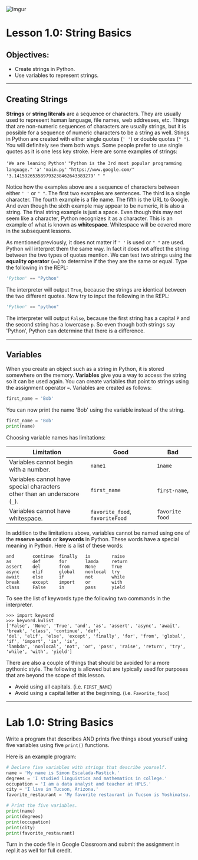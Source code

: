 ![Imgur](https://i.imgur.com/m0Nxl3L.png)

# Lesson 1.0: String Basics

## Objectives:

- Create strings in Python.
- Use variables to represent strings.

---

## Creating Strings

**Strings** or **string literals** are a sequence or characters. They are usually used to represent human language, file names, web addresses, etc. Things that are non-numeric sequences of characters are usually strings, but it is possible for a sequence of numeric characters to be a string as well. Stings in Python are created with either single quotes (`' '`) or double quotes (`" "`). You will definitely see them both ways. Some people prefer to use single quotes as it is one less key stroke. Here are some examples of strings:

`'We are leaning Python'`
`"Python is the 3rd most popular programming language."`
`'a'`
`'main.py'`
`"https://www.google.com/"`
`'3.141592653589793238462643383279'`
`" "`

Notice how the examples above are a sequence of characters between either `' '` or `" "`. The first two examples are sentences. The third is a single character. The fourth example is a file name. The fifth is the URL to Google. And even though the sixth example may appear to be numeric, it is also a string. The final string example is just a space. Even though this may not seem like a character, Python recognizes it as a character. This is an example of what is known as **whitespace**. Whitespace will be covered more in the subsequent lessons. 

As mentioned previously, it does not matter if `' '` is used or `" "` are used. Python will interpret them the same way. In fact it does not affect the string between the two types of quotes mention. We can test two strings using the **equality operator** (`==`) to determine if the they are the same or equal. Type the following in the REPL:

```python
'Python' == "Python"
```

The interpreter will output `True`, because the strings are identical between the two different quotes. Now try to input the following in the REPL:

```python
'Python' == "python"
```

The interpreter will output `False`, because the first string has a capital `P` and the second string has a lowercase `p`. So even though both strings say 'Python', Python can determine that there is a difference.

---
## Variables
When you create an object such as a string in Python, it is stored somewhere on the memory. **Variables** give you a way to access the string so it can be used again. You can create variables that point to strings using the assignment operator `=`. Variables are created as follows:

```python
first_name = 'Bob'
```

You can now print the name 'Bob' using the variable instead of the string.

```python
first_name = 'Bob'
print(name)
```

Choosing variable names has limitations: 

| Limitation                                                   | Good                            | Bad             |
| ------------------------------------------------------------ | ------------------------------- | --------------- |
| Variables cannot begin with a number.                        | `name1`                         | `1name`         |
| Variables cannot have special characters <br />other than an underscore (`_`). | `first_name`                    | `first-name`,   |
| Variables cannot have whitespace.                            | `favorite_food`, `favoriteFood` | `favorite food` |

In addition to the limitations above, variables cannot be named using one of the **reserve words** or **keywords** in Python. These words have a special meaning in Python. Here is a list of these words:

```
and       continue  finally   is        raise
as        def       for       lamda     return
assert    del       from      None      True
async     elif      global    nonlocal  try
await     else      if        not       while
break     except    import    or        with
class     False     in        pass      yield
```

To see the list of keywords type the following two commands in the interpreter.

```
>>> import keyword
>>> keyword.kwlist
['False', 'None', 'True', 'and', 'as', 'assert', 'async', 'await', 'break', 'class', 'continue', 'def',
'del', 'elif', 'else', 'except', 'finally', 'for', 'from', 'global', 'if', 'import', 'in', 'is',
'lambda', 'nonlocal', 'not', 'or', 'pass', 'raise', 'return', 'try', 'while', 'with', 'yield']
```

There are also a couple of things that should be avoided for a more pythonic style. The following is allowed but are typically used for purposes that are beyond the scope of this lesson.

- Avoid using all capitals. (i.e. `FIRST_NAME`)
- Avoid using a capital letter at the beginning. (i.e. `Favorite_food`)

---


# Lab 1.0: String Basics

Write a program that describes AND prints five things about yourself using five variables using five `print()` functions.

Here is an example program:

```python
# Declare five variables with strings that describe yourself.
name = 'My name is Simon Escalada-Mastick.'
degrees = 'I studied linguistics and mathematics in college.'
occupation = 'I am a data analyst and teacher at HPLS.'
city = 'I live in Tucson, Arizona.'
favorite_restaurant = 'My favorite restaurant in Tucson is Yoshimatsu.'

# Print the five variables.
print(name)
print(degrees)
print(occupation)
print(city)
print(favorite_restaurant)
```

Turn in the code file in Google Classroom and submit the assignment in repl.it as well for full credit.